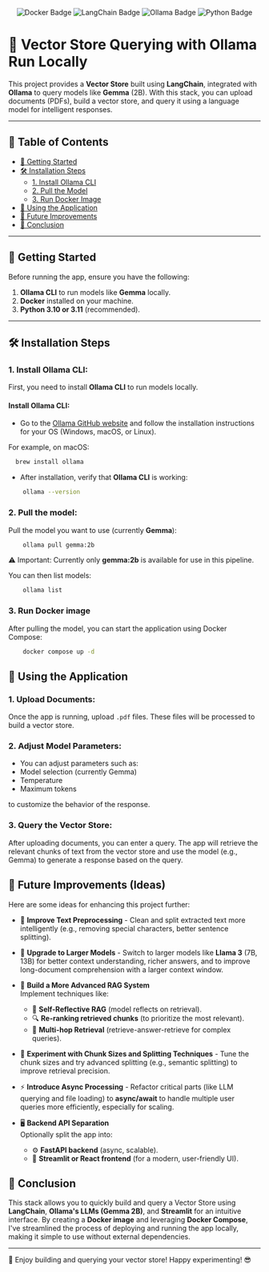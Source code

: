 <p align="center"> <img src="https://img.shields.io/badge/Docker-🐳-blue" alt="Docker Badge" /> <img src="https://img.shields.io/badge/LangChain-🔗-yellowgreen" alt="LangChain Badge" /> <img src="https://img.shields.io/badge/Ollama-🤖-lightgrey" alt="Ollama Badge" /> <img src="https://img.shields.io/badge/Python-3.10/3.11-blueviolet" alt="Python Badge" /> </p>

# 🧠 **Vector Store Querying with Ollama Run Locally**


This project provides a **Vector Store** built using **LangChain**, integrated with **Ollama** to query models like **Gemma** (2B). With this stack, you can upload documents (PDFs), build a vector store, and query it using a language model for intelligent responses. 

---

## 📑 **Table of Contents**
- [🚀 Getting Started](#getting-started)
- [🛠️ Installation Steps](#installation-steps)
  - [1. Install Ollama CLI](#install-ollama-cli)
  - [2. Pull the Model](#pull-the-model)
  - [3. Run Docker Image](#run-docker-image)
- [🎯 Using the Application](#using-the-application)
- [🌟 Future Improvements](#future-improvements-ideas)
- [🔧 Conclusion](#conclusion)

---

## 🚀 **Getting Started**

Before running the app, ensure you have the following:

1. **Ollama CLI** to run models like **Gemma** locally.
2. **Docker** installed on your machine.
3. **Python 3.10 or 3.11** (recommended).

---

## 🛠️ **Installation Steps**

### 1. Install **Ollama CLI**:

First, you need to install **Ollama CLI** to run models locally.

#### **Install Ollama CLI**:
- Go to the [Ollama GitHub website](https://github.com/ollama/ollama) and follow the installation instructions for your OS (Windows, macOS, or Linux).
  
For example, on macOS:
```bash
  brew install ollama
```

- After installation, verify that **Ollama CLI** is working:
```bash
    ollama --version
```

### 2. Pull the model:
Pull the model you want to use (currently **Gemma**):
```bash
    ollama pull gemma:2b
```
⚠️ Important: Currently only **gemma:2b** is available for use in this pipeline.

You can then list models:
```bash
    ollama list
```

### 3. Run Docker image
After pulling the model, you can start the application using Docker Compose:

```bash
    docker compose up -d
```

## 🎯 Using the Application

### 1. Upload Documents:
Once the app is running, upload `.pdf` files. These files will be processed to build a vector store.
### 2. Adjust Model Parameters:
- You can adjust parameters such as:
- Model selection (currently Gemma)
- Temperature
- Maximum tokens

to customize the behavior of the response.
### 3. Query the Vector Store:
After uploading documents, you can enter a query. The app will retrieve the relevant chunks of text from the vector store and use the model (e.g., Gemma) to generate a response based on the query.


## 🌟 Future Improvements (Ideas)

Here are some ideas for enhancing this project further:

- 🌱 **Improve Text Preprocessing** - Clean and split extracted text more intelligently (e.g., removing special characters, better sentence splitting).

- 🧠 **Upgrade to Larger Models** - Switch to larger models like **Llama 3** (7B, 13B) for better context understanding, richer answers, and to improve long-document comprehension with a larger context window.

- 🔧 **Build a More Advanced RAG System**  
  Implement techniques like:
  - 🤖 **Self-Reflective RAG** (model reflects on retrieval).
  - 🔍 **Re-ranking retrieved chunks** (to prioritize the most relevant).
  - 🔄 **Multi-hop Retrieval** (retrieve-answer-retrieve for complex queries).

- 🧩 **Experiment with Chunk Sizes and Splitting Techniques** - Tune the chunk sizes and try advanced splitting (e.g., semantic splitting) to improve retrieval precision.

- ⚡ **Introduce Async Processing** - Refactor critical parts (like LLM querying and file loading) to **async/await** to handle multiple user queries more efficiently, especially for scaling.

- 🖥️ **Backend API Separation**  
  Optionally split the app into:
  - ⚙️ **FastAPI backend** (async, scalable).
  - 🎨 **Streamlit or React frontend** (for a modern, user-friendly UI).


## 🔧 Conclusion
This stack allows you to quickly build and query a Vector Store using **LangChain**, **Ollama's LLMs (Gemma 2B)**, and **Streamlit** for an intuitive interface. By creating a **Docker image** and leveraging **Docker Compose**, I've streamlined the process of deploying and running the app locally, making it simple to use without external dependencies.

---

🚀 Enjoy building and querying your vector store! Happy experimenting! 😎